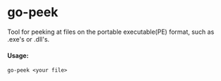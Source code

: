 # go-peek
Tool for peeking at files on the portable executable(PE) format, such as .exe's or .dll's.

#### Usage:
```
go-peek <your file>
```
